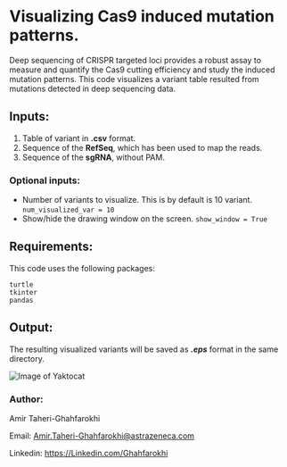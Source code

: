 # Visualizing Cas9 induced mutation patterns.
Deep sequencing of CRISPR targeted loci provides a robust assay to measure and quantify the Cas9 cutting efficiency and study the induced mutation patterns. This code visualizes a variant table resulted from mutations detected in deep sequencing data.

## Inputs:
1. Table of variant in **.csv** format.
2. Sequence of the **RefSeq**, which has been used to map the reads.
3. Sequence of the **sgRNA**, without PAM.

### Optional inputs:
* Number of variants to visualize. This is by default is 10 variant.
`num_visualized_var = 10`
* Show/hide the drawing window on the screen.
`show_window = True`

## Requirements:
This code uses the following packages:
 ```
 turtle
 tkinter
 pandas
 ```


## Output:
The resulting visualized variants will be saved as _**.eps**_ format in the same directory. 

![Image of Yaktocat](https://photos.app.goo.gl/JHmKTErXbQniyNKc8)

### Author: 
Amir Taheri-Ghahfarokhi

Email: Amir.Taheri-Ghahfarokhi@astrazeneca.com

Linkedin: https://Linkedin.com/Ghahfarokhi
